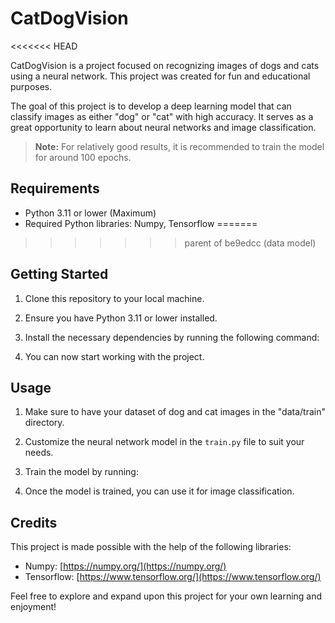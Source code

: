 # CatDogVision
<<<<<<< HEAD

CatDogVision is a project focused on recognizing images of dogs and cats using a neural network. This project was created for fun and educational purposes.

The goal of this project is to develop a deep learning model that can classify images as either "dog" or "cat" with high accuracy. It serves as a great opportunity to learn about neural networks and image classification.

> **Note:** For relatively good results, it is recommended to train the model for around 100 epochs.

## Requirements

- Python 3.11 or lower (Maximum)
- Required Python libraries: Numpy, Tensorflow
=======
 
>>>>>>> parent of be9edcc (data model)

## Getting Started

1. Clone this repository to your local machine.

2. Ensure you have Python 3.11 or lower installed.

3. Install the necessary dependencies by running the following command:


4. You can now start working with the project.

## Usage

1. Make sure to have your dataset of dog and cat images in the "data/train" directory.

2. Customize the neural network model in the `train.py` file to suit your needs.

3. Train the model by running:


4. Once the model is trained, you can use it for image classification.

## Credits

This project is made possible with the help of the following libraries:

- Numpy: [https://numpy.org/](https://numpy.org/)
- Tensorflow: [https://www.tensorflow.org/](https://www.tensorflow.org/)

Feel free to explore and expand upon this project for your own learning and enjoyment!